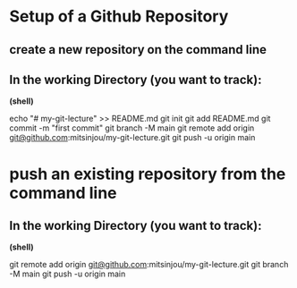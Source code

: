 # Setup of a Github Repository

## create a new repository on the command line

## In the working Directory (you want to track):

**(shell)**

echo "# my-git-lecture" >> README.md
git init
git add README.md
git commit -m "first commit"
git branch -M main
git remote add origin git@github.com:mitsinjou/my-git-lecture.git
git push -u origin main

# push an existing repository from the command line

## In the working Directory (you want to track):

**(shell)**

git remote add origin git@github.com:mitsinjou/my-git-lecture.git
git branch -M main
git push -u origin main
